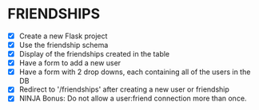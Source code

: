 # FRIENDSHIPS
- [x] Create a new Flask project
- [x] Use the friendship schema
- [x] Display of the friendships created in the table
- [x] Have a form to add a new user
- [x] Have a form with 2 drop downs, each containing all of the users in the DB
- [x] Redirect to '/friendships' after creating a new user or friendship
- [x] NINJA Bonus: Do not allow a user:friend connection more than once. 